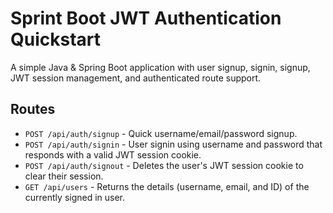 # Sprint Boot JWT Authentication Quickstart

A simple Java & Spring Boot application with user signup, signin, signup, JWT session management, and authenticated route support.

## Routes

* `POST /api/auth/signup` - Quick username/email/password signup.
* `POST /api/auth/signin` - User signin using username and password that responds with a valid JWT session cookie.
* `POST /api/auth/signout` - Deletes the user's JWT session cookie to clear their session.
* `GET /api/users` - Returns the details (username, email, and ID) of the currently signed in user.
